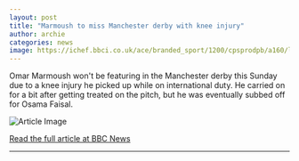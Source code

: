 ```yaml
---
layout: post
title: "Marmoush to miss Manchester derby with knee injury"
author: archie
categories: news
image: https://ichef.bbci.co.uk/ace/branded_sport/1200/cpsprodpb/a160/live/b29dd110-8dcb-11f0-97ee-e51737eda1c2.jpg
---
```

Omar Marmoush won't be featuring in the Manchester derby this Sunday due to a knee injury he picked up while on international duty. He carried on for a bit after getting treated on the pitch, but he was eventually subbed off for Osama Faisal.

![Article Image](https://ichef.bbci.co.uk/ace/branded_sport/1200/cpsprodpb/a160/live/b29dd110-8dcb-11f0-97ee-e51737eda1c2.jpg)

[Read the full article at BBC News](https://www.bbc.com/sport/football/articles/c0q70vxxw37o?at_medium=RSS&at_campaign=rss)

---
